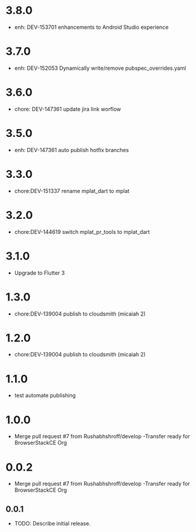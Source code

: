 # 3.8.0

- enh: DEV-153701 enhancements to Android Studio experience

# 3.7.0

- enh: DEV-152053 Dynamically write/remove pubspec_overrides.yaml

# 3.6.0

- chore: DEV-147361 update jira link worflow

# 3.5.0

- enh: DEV-147361 auto publish hotfix branches

# 3.3.0

- chore:DEV-151337 rename mplat_dart to mplat

# 3.2.0

- chore:DEV-144619 switch mplat_pr_tools to mplat_dart

# 3.1.0

- Upgrade to Flutter 3

# 1.3.0

- chore:DEV-139004 publish to cloudsmith (micaiah 2)

# 1.2.0

- chore:DEV-139004 publish to cloudsmith (micaiah 2)

# 1.1.0

- test automate publishing

# 1.0.0

- Merge pull request #7 from Rushabhshroff/develop
-Transfer ready for BrowserStackCE Org

# 0.0.2

- Merge pull request #7 from Rushabhshroff/develop
-Transfer ready for BrowserStackCE Org

## 0.0.1

* TODO: Describe initial release.
